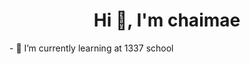 <h1 align="center">Hi 👋, I'm chaimae</h1>
- 🌱 I’m currently learning at 1337  school

<!---
ckhater/ckhater is a ✨ special ✨ repository because its `README.md` (this file) appears on your GitHub profile.
You can click the Preview link to take a look at your changes.
--->
